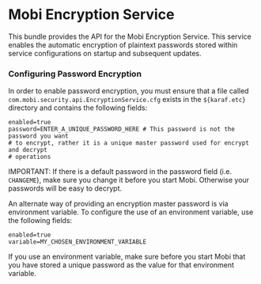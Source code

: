 # Mobi Encryption Service
This bundle provides the API for the Mobi Encryption Service. This service enables the automatic encryption of plaintext passwords stored within service configurations on startup and subsequent updates.

### Configuring Password Encryption

In order to enable password encryption, you must ensure that a file called `com.mobi.security.api.EncryptionService.cfg` exists in the `${karaf.etc}` directory and contains the following fields:

```
enabled=true
password=ENTER_A_UNIQUE_PASSWORD_HERE # This password is not the password you want 
# to encrypt, rather it is a unique master password used for encrypt and decrypt 
# operations 
```

IMPORTANT: If there is a default password in the password field (i.e. `CHANGEME`), make sure you change it before you start Mobi. Otherwise your passwords will be easy to decrypt.

An alternate way of providing an encryption master password is via environment variable. To configure the use of an environment variable, use the following fields:

```
enabled=true
variable=MY_CHOSEN_ENVIRONMENT_VARIABLE
```
If you use an environment variable, make sure before you start Mobi that you have stored a unique password as the value for that environment variable.